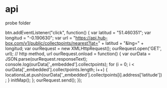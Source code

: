 # api
probe folder

btn.addEventListener("click", function() {
var latitud = "51.460351";
var longitud = "-0.190630";
var url = "https://api.hub-box.com/v1/public/collectpoints/nearest?lat=" + latitud + "&lng=" + longitud;
var ourRequest = new XMLHttpRequest();
ourRequest.open('GET', url); // http method, url
ourRequest.onload = function() {
    var ourData = JSON.parse(ourRequest.responseText);
    console.log(ourData['_embedded'].collectpoints);
    for (i = 0; i < ourData['_embedded'].collectpoints.length; i++) {
        locationsLat.push(ourData['_embedded'].collectpoints[i].address['latitude']);
    }
    initMap();
};
ourRequest.send();
});
